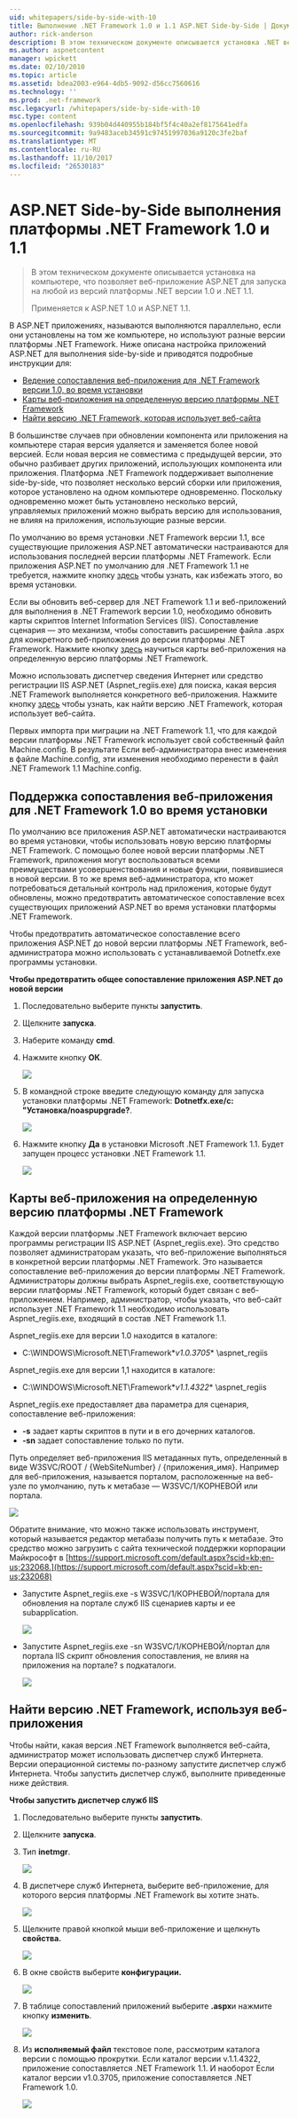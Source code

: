 ```yaml
---
uid: whitepapers/side-by-side-with-10
title: Выполнение .NET Framework 1.0 и 1.1 ASP.NET Side-by-Side | Документы Microsoft
author: rick-anderson
description: В этом техническом документе описывается установка .NET версии 1.0 и .NET 1.1 на компьютере, позволяя веб-приложение ASP.NET для запуска на любой из версий обрамление...
ms.author: aspnetcontent
manager: wpickett
ms.date: 02/10/2010
ms.topic: article
ms.assetid: bdea2003-e964-4db5-9092-d56cc7560616
ms.technology: ''
ms.prod: .net-framework
msc.legacyurl: /whitepapers/side-by-side-with-10
msc.type: content
ms.openlocfilehash: 939b04d440955b184bf5f4c40a2ef8175641edfa
ms.sourcegitcommit: 9a9483aceb34591c97451997036a9120c3fe2baf
ms.translationtype: MT
ms.contentlocale: ru-RU
ms.lasthandoff: 11/10/2017
ms.locfileid: "26530183"
---
```

<a name="aspnet-side-by-side-execution-of-net-framework-10-and-11"></a>ASP.NET Side-by-Side выполнения платформы .NET Framework 1.0 и 1.1
====================
> В этом техническом документе описывается установка на компьютере, что позволяет веб-приложение ASP.NET для запуска на любой из версий платформы .NET версии 1.0 и .NET 1.1.
> 
> Применяется к ASP.NET 1.0 и ASP.NET 1.1.


В ASP.NET приложениях, называются выполняются параллельно, если они установлены на том же компьютере, но используют разные версии платформы .NET Framework. Ниже описана настройка приложений ASP.NET для выполнения side-by-side и приводятся подробные инструкции для:

- [Ведение сопоставления веб-приложения для .NET Framework версии 1.0, во время установки](#1)
- [Карты веб-приложения на определенную версию платформы .NET Framework](#2)
- [Найти версию .NET Framework, которая использует веб-сайта](#3)

В большинстве случаев при обновлении компонента или приложения на компьютере старая версия удаляется и заменяется более новой версией. Если новая версия не совместима с предыдущей версии, это обычно разбивает других приложений, использующих компонента или приложения. Платформа .NET Framework поддерживает выполнение side-by-side, что позволяет несколько версий сборки или приложения, которое установлено на одном компьютере одновременно. Поскольку одновременно может быть установлено несколько версий, управляемых приложений можно выбрать версию для использования, не влияя на приложения, использующие разные версии.

По умолчанию во время установки .NET Framework версии 1.1, все существующие приложения ASP.NET автоматически настраиваются для использования последней версии платформы .NET Framework. Если приложения ASP.NET по умолчанию для .NET Framework 1.1 не требуется, нажмите кнопку [здесь](#1) чтобы узнать, как избежать этого, во время установки.

Если вы обновить веб-сервер для .NET Framework 1.1 и веб-приложений для выполнения в .NET Framework версии 1.0, необходимо обновить карты скриптов Internet Information Services (IIS). Сопоставление сценария — это механизм, чтобы сопоставить расширение файла .aspx для конкретного веб-приложения до версии платформы .NET Framework. Нажмите кнопку [здесь](#2) научиться карты веб-приложения на определенную версию платформы .NET Framework.

Можно использовать диспетчер сведения Интернет или средство регистрации IIS ASP.NET (Aspnet\_regiis.exe) для поиска, какая версия .NET Framework выполняется конкретного веб-приложения. Нажмите кнопку [здесь](#3) чтобы узнать, как найти версию .NET Framework, которая использует веб-сайта.

Первых импорта при миграции на .NET Framework 1.1, что для каждой версии платформы .NET Framework использует свой собственный файл Machine.config. В результате Если веб-администратора внес изменения в файле Machine.config, эти изменения необходимо перенести в файл .NET Framework 1.1 Machine.config.

<a id="1"></a>

## <a name="maintaining-your-web-applications-mapping-to-net-framework-10-during-installation"></a>Поддержка сопоставления веб-приложения для .NET Framework 1.0 во время установки

По умолчанию все приложения ASP.NET автоматически настраиваются во время установки, чтобы использовать новую версию платформы .NET Framework. С помощью более новой версии платформы .NET Framework, приложения могут воспользоваться всеми преимуществами усовершенствования и новые функции, появившиеся в новой версии. В то же время веб-администратора, кто может потребоваться детальный контроль над приложения, которые будут обновлены, можно предотвратить автоматическое сопоставление всех существующих приложений ASP.NET во время установки платформы .NET Framework.

Чтобы предотвратить автоматическое сопоставление всего приложения ASP.NET до новой версии платформы .NET Framework, веб-администратора можно использовать с устанавливаемой Dotnetfx.exe программы установки.

**Чтобы предотвратить общее сопоставление приложения ASP.NET до новой версии**

1. Последовательно выберите пункты **запустить**.
2. Щелкните **запуска**.
3. Наберите команду **cmd**.
4. Нажмите кнопку **ОК**.  
  
    ![](side-by-side-with-10/_static/image1.gif)
5. В командной строке введите следующую команду для запуска установки платформы .NET Framework: **Dotnetfx.exe/c: "Установка/noaspupgrade?**.  
  
    ![](side-by-side-with-10/_static/image2.gif)
6. Нажмите кнопку **Да** в установки Microsoft .NET Framework 1.1. Будет запущен процесс установки .NET Framework 1.1.  
  
    ![](side-by-side-with-10/_static/image3.gif)

<a id="2"></a>

## <a name="map-a-web-application-to-a-specific-version-of-the-net-framework"></a>Карты веб-приложения на определенную версию платформы .NET Framework

Каждой версии платформы .NET Framework включает версию программы регистрации IIS ASP.NET (Aspnet\_regiis.exe). Это средство позволяет администраторам указать, что веб-приложение выполняться в конкретной версии платформы .NET Framework. Это называется сопоставление веб-приложения до версии платформы .NET Framework. Администраторы должны выбрать Aspnet\_regiis.exe, соответствующую версии платформы .NET Framework, который будет связан с веб-приложением. Например, администратор, чтобы указать, что веб-сайт использует .NET Framework 1.1 необходимо использовать Aspnet\_regiis.exe, входящий в состав .NET Framework 1.1.

Aspnet\_regiis.exe для версии 1.0 находится в каталоге:

- C:\WINDOWS\Microsoft.NET\Framework\**v1.0.3705** \aspnet\_regiis

Aspnet\_regiis.exe для версии 1,1 находится в каталоге:

- C:\WINDOWS\Microsoft.NET\Framework\**v1.1.4322** \aspnet\_regiis

Aspnet\_regiis.exe предоставляет два параметра для сценария, сопоставление веб-приложения:

- **-s** задает карты скриптов в пути и в его дочерних каталогов.
- **-sn** задает сопоставление только по пути.

Путь определяет веб-приложения IIS метаданных путь, определенный в виде W3SVC/ROOT / {WebSiteNumber} / {приложения\_имя}. Например для веб-приложения, называется порталом, расположенные на веб-узле по умолчанию, путь к метабазе — W3SVC/1/КОРНЕВОЙ или портала.

![](side-by-side-with-10/_static/image4.gif)

Обратите внимание, что можно также использовать инструмент, который называется редактор метабазы получить путь к метабазе. Это средство можно загрузить с сайта технической поддержки корпорации Майкрософт в [https://support.microsoft.com/default.aspx?scid=kb;en-us;232068.](https://support.microsoft.com/default.aspx?scid=kb;en-us;232068)

- Запустите Aspnet\_regiis.exe -s W3SVC/1/КОРНЕВОЙ/портала для обновления на портале служб IIS сценариев карты и ее subapplication.  
  
    ![](side-by-side-with-10/_static/image5.gif)

- Запустите Aspnet\_regiis.exe -sn W3SVC/1/КОРНЕВОЙ/портал для портала IIS скрипт обновления сопоставления, не влияя на приложения на портале? s подкаталоги.  
  
    ![](side-by-side-with-10/_static/image6.gif)

<a id="3"></a>

## <a name="find-the-net-framework-version-that-a-web-application-is-using"></a>Найти версию .NET Framework, используя веб-приложения

Чтобы найти, какая версия .NET Framework выполняется веб-сайта, администратор может использовать диспетчер служб Интернета. Версии операционной системы по-разному запустите диспетчер служб Интернета. Чтобы запустить диспетчер служб, выполните приведенные ниже действия.

**Чтобы запустить диспетчер служб IIS**

1. Последовательно выберите пункты **запустить**.
2. Щелкните **запуска**.
3. Тип **inetmgr**.  
  
    ![](side-by-side-with-10/_static/image7.gif)
4. В диспетчере служб Интернета, выберите веб-приложение, для которого версия платформы .NET Framework вы хотите знать.  
  
    ![](side-by-side-with-10/_static/image8.gif)
5. Щелкните правой кнопкой мыши веб-приложение и щелкнуть **свойства.**  
  
    ![](side-by-side-with-10/_static/image9.gif)
6. В окне свойств выберите **конфигурации.**  
  
    ![](side-by-side-with-10/_static/image10.gif)
7. В таблице сопоставлений приложений выберите **.aspx**и нажмите кнопку **изменить**.  
  
    ![](side-by-side-with-10/_static/image11.gif)
8. Из **исполняемый файл** текстовое поле, рассмотрим каталога версии с помощью прокрутки. Если каталог версии v.1.1.4322, приложение сопоставляется .NET Framework 1.1. И наоборот Если каталог версии v1.0.3705, приложение сопоставляется .NET Framework 1.0.  
  
    ![](side-by-side-with-10/_static/image12.gif)
